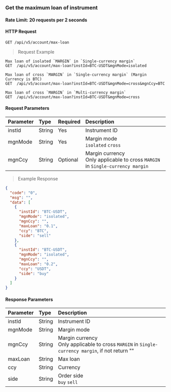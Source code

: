 ### Get the maximum loan of instrument

#### Rate Limit: 20 requests per 2 seconds

#### HTTP Request

`GET /api/v5/account/max-loan`

> Request Example

```wiki
Max loan of isolated `MARGIN` in `Single-currency margin`
GET  /api/v5/account/max-loan?instId=BTC-USDT&mgnMode=isolated

Max loan of cross `MARGIN` in `Single-currency margin` (Margin Currency is BTC)
GET  /api/v5/account/max-loan?instId=BTC-USDT&mgnMode=cross&mgnCcy=BTC

Max loan of cross `MARGIN` in `Multi-currency margin`
GET  /api/v5/account/max-loan?instId=BTC-USDT&mgnMode=cross

```

#### Request Parameters

| Parameter | Type   | Required | Description                                                                      |
| :-------- | :----- | :------- | :------------------------------------------------------------------------------- |
| instId    | String | Yes      | Instrument ID                                                                    |
| mgnMode   | String | Yes      | Margin mode<br>`isolated` `cross`                                                |
| mgnCcy    | String | Optional | Margin currency<br>Only applicable to cross `MARGIN` in `Single-currency margin` |

> Example Response

```json
{
  "code": "0",
  "msg": "",
  "data": [
    {
      "instId": "BTC-USDT",
      "mgnMode": "isolated",
      "mgnCcy": "",
      "maxLoan": "0.1",
      "ccy": "BTC",
      "side": "sell"
    },
    {
      "instId": "BTC-USDT",
      "mgnMode": "isolated",
      "mgnCcy": "",
      "maxLoan": "0.2",
      "ccy": "USDT",
      "side": "buy"
    }
  ]
}
```

#### Response Parameters

| **Parameter** | **Type** | **Description**                                                                                    |
| :------------ | :------- | :------------------------------------------------------------------------------------------------- |
| instId        | String   | Instrument ID                                                                                      |
| mgnMode       | String   | Margin mode                                                                                        |
| mgnCcy        | String   | Margin currency<br>Only applicable to cross `MARGIN` in `Single-currency margin`, if not return "" |
| maxLoan       | String   | Max loan                                                                                           |
| ccy           | String   | Currency                                                                                           |
| side          | String   | Order side<br>`buy` `sell`                                                                         |
